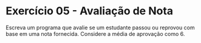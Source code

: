# Exercício 05 - Avaliação de Nota

Escreva um programa que avalie se um estudante passou ou reprovou com base
em uma nota fornecida. Considere a média de aprovação como 6.